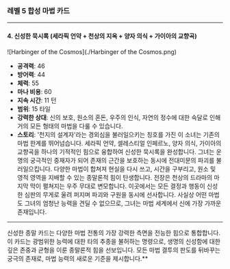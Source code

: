 ### 레벨 5 합성 마법 카드

---

#### 4. 신성한 묵시록 (세라픽 언약 + 천상의 지옥 + 양자 의식 + 가이아의 교향곡)

![Harbinger of the Cosmos](./Harbinger of the Cosmos.png)

- **공격력**: 46
- **방어력**: 44
- **체력**: 55
- **마나 비용**: 60
- **지속 시간**: 11 턴
- **범위**: 15 타일
- **강력한 상대**: 신의 보호, 원소의 혼돈, 우주의 인식, 자연의 정수에 대한 숙달로 인해 거의 모든 형태의 마법을 다룰 수 있습니다.
- **스토리**: '천지의 설계자'라는 경외심을 불러일으키는 칭호를 가진 이 소녀는 기존의 마법 한계를 뛰어넘습니다. 세라픽 언약, 셀레스티얼 인페르노, 양자 의식, 가이아의 교향곡을 하나의 기적적인 힘으로 융합하여 신성한 묵시록을 완성합니다. 그녀는 운명의 궁극적인 중재자가 되어 존재의 근간을 보호하는 동시에 전대미문의 파괴를 불러일으킵니다. 다양한 마법이 합쳐져 현실을 다시 쓰고, 시간을 구부리고, 원소 및 영적 영역을 지배할 수 있는 종말론적 힘이 탄생합니다. 전장은 천상의 드라마의 마지막 막이 펼쳐지는 우주 무대로 변모합니다. 이곳에서는 모든 결정과 행동이 신성한 심판의 무게로 울려 퍼지며 파괴와 구원을 동시에 선사합니다. 사실상 어떤 마법도 그녀의 엄청난 능력을 견딜 수 없으므로, 그녀는 마법 세계에서 신에 가장 가까운 존재입니다.

---

신성한 종말 카드는 다양한 마법 전통의 가장 강력한 측면을 전능한 힘으로 통합합니다. 이 카드는 광범위한 능력에 대한 타의 추종을 불허하는 명령으로, 생명의 신성함에 대한 깊은 존중과 균형을 이룬 종말론적 힘을 선보입니다. 모든 마법 결투의 판도를 뒤바꾸는 궁극의 존재로, 마법 능력의 새로운 기준을 제시합니다.**